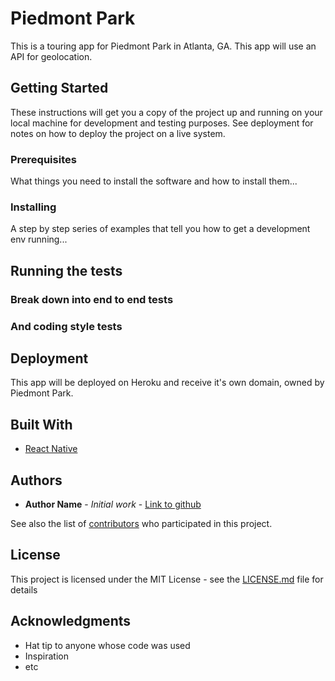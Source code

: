 # Piedmont Park

This is a touring app for Piedmont Park in Atlanta, GA. This app will use an API for geolocation.

## Getting Started

These instructions will get you a copy of the project up and running on your local machine for development and testing purposes. See deployment for notes on how to deploy the project on a live system.

### Prerequisites

What things you need to install the software and how to install them...
### Installing

A step by step series of examples that tell you how to get a development env running...

## Running the tests

### Break down into end to end tests

### And coding style tests

## Deployment

This app will be deployed on Heroku and receive it's own domain, owned by Piedmont Park.

## Built With

* [React Native](https://facebook.github.io/react-native/)

## Authors

* **Author Name** - *Initial work* - [Link to github](https://github.com/)

See also the list of [contributors](https://github.com/your/project/contributors) who participated in this project.

## License

This project is licensed under the MIT License - see the [LICENSE.md](LICENSE.md) file for details

## Acknowledgments

* Hat tip to anyone whose code was used
* Inspiration
* etc
